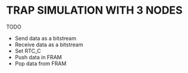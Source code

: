 # TRAP SIMULATION WITH 3 NODES

TODO </br>
- Send data as a bitstream
- Receive data as a bitstream
- Set RTC_C 
- Push data in FRAM
- Pop data from FRAM
